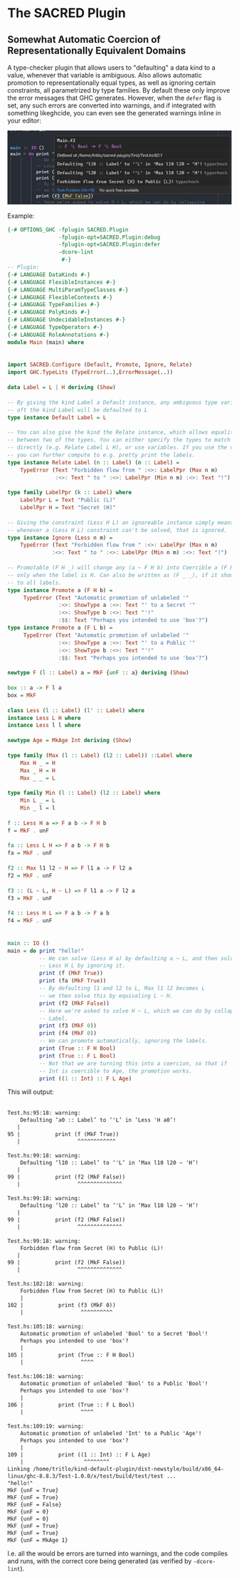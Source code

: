 The SACRED Plugin
======
Somewhat Automatic Coercion of Representationally Equivalent Domains
--------------------------------------------------------------------

A type-checker plugin that allows users to "defaulting" a data kind to a value,
whenever that variable is ambiguous. Also allows automatic promotion to
representationally equal types, as well as ignoring certain constraints, all
parametrized by type families. By default these only improve the error messages
that GHC generates. However, when the `defer` flag is set, any such errors are
converted into warnings, and if integrated with something likeghcide, you can
even see the generated warnings inline in your editor:

![A display of SACRED running with GHCIDE](.github/images/ghcide.png?raw=True "ghcide")

Example:

```haskell
{-# OPTIONS_GHC -fplugin SACRED.Plugin
                -fplugin-opt=SACRED.Plugin:debug
                -fplugin-opt=SACRED.Plugin:defer
                -dcore-lint
                 #-}
-- Plugin:
{-# LANGUAGE DataKinds #-}
{-# LANGUAGE FlexibleInstances #-}
{-# LANGUAGE MultiParamTypeClasses #-}
{-# LANGUAGE FlexibleContexts #-}
{-# LANGUAGE TypeFamilies #-}
{-# LANGUAGE PolyKinds #-}
{-# LANGUAGE UndecidableInstances #-}
{-# LANGUAGE TypeOperators #-}
{-# LANGUAGE RoleAnnotations #-}
module Main (main) where


import SACRED.Configure (Default, Promote, Ignore, Relate)
import GHC.TypeLits (TypeError(..),ErrorMessage(..))

data Label = L | H deriving (Show)

-- By giving the kind Label a Default instance, any ambiguous type variables
-- oft the kind Label will be defaulted to L
type instance Default Label = L

-- You can also give the kind the Relate instance, which allows equality
-- between two of the types. You can either specify the types to match
-- directly (e.g. Relate Label L H), or use variables. If you use the variables,
-- you can further compute to e.g. pretty print the labels.
type instance Relate Label (n :: Label) (m :: Label) =
    TypeError (Text "Forbidden flow from " :<>: LabelPpr (Max n m)
               :<>: Text " to " :<>: LabelPpr (Min n m) :<>: Text "!")

type family LabelPpr (k :: Label) where
    LabelPpr L = Text "Public (L)"
    LabelPpr H = Text "Secret (H)"

-- Giving the constraint (Less H L) an ignoreable instance simply means that
-- whenever a (Less H L) constraint can't be solved, that is ignored.
type instance Ignore (Less n m) =
    TypeError (Text "Forbidden flow from " :<>: LabelPpr (Max n m)
              :<>: Text " to " :<>: LabelPpr (Min n m) :<>: Text "!")

-- Promotable (F H _) will change any (a ~ F H b) into Coercible a (F H b), but
-- only when the label is H. Can also be written as (F _ _), if it should apply
-- to all labels.
type instance Promote a (F H b) =
     TypeError (Text "Automatic promotion of unlabeled '"
                :<>: ShowType a :<>: Text "' to a Secret '"
                :<>: ShowType b :<>: Text "'!"
                :$$: Text "Perhaps you intended to use 'box'?")
type instance Promote a (F L b) =
     TypeError (Text "Automatic promotion of unlabeled '"
                :<>: ShowType a :<>: Text "' to a Public '"
                :<>: ShowType b :<>: Text "'!"
                :$$: Text "Perhaps you intended to use 'box'?")

newtype F (l :: Label) a = MkF {unF :: a} deriving (Show)

box :: a -> F l a
box = MkF

class Less (l :: Label) (l' :: Label) where
instance Less L H where
instance Less l l where

newtype Age = MkAge Int deriving (Show)

type family (Max (l :: Label) (l2 :: Label)) ::Label where
    Max H _ = H
    Max _ H = H
    Max _ _ = L

type family Min (l :: Label) (l2 :: Label) where
    Min L _ = L
    Min _ l = l

f :: Less H a => F a b -> F H b
f = MkF . unF

fa :: Less L H => F a b -> F H b
fa = MkF . unF

f2 :: Max l1 l2 ~ H => F l1 a -> F l2 a
f2 = MkF . unF

f3 :: (L ~ L, H ~ L) => F l1 a -> F l2 a
f3 = MkF . unF

f4 :: Less H L => F a b -> F a b
f4 = MkF . unF


main :: IO ()
main = do print "hello!"
          -- We can solve (Less H a) by defaulting a ~ L, and then solving
          -- Less H L by ignoring it.
          print (f (MkF True))
          print (fa (MkF True))
          -- By defaulting l1 and l2 to L, Max l1 l2 becomes L
          -- we then solve this by equivaling L ~ H.
          print (f2 (MkF False))
          -- Here we're asked to solve H ~ L, which we can do by collapsing
          -- Label.
          print (f3 (MkF 0))
          print (f4 (MkF 0))
          -- We can promote automatically, ignoring the labels.
          print (True :: F H Bool)
          print (True :: F L Bool)
          -- Not that we are turning this into a coercion, so that if
          -- Int is coercible to Age, the promotion works.
          print ((1 :: Int) :: F L Age)
```

This will output:

```console

Test.hs:95:18: warning:
    Defaulting ‘a0 :: Label’ to ‘'L’ in ‘Less 'H a0’!
   |
95 |           print (f (MkF True))
   |                  ^^^^^^^^^^^^

Test.hs:99:18: warning:
    Defaulting ‘l10 :: Label’ to ‘'L’ in ‘Max l10 l20 ~ 'H’!
   |
99 |           print (f2 (MkF False))
   |                  ^^^^^^^^^^^^^^

Test.hs:99:18: warning:
    Defaulting ‘l20 :: Label’ to ‘'L’ in ‘Max l10 l20 ~ 'H’!
   |
99 |           print (f2 (MkF False))
   |                  ^^^^^^^^^^^^^^

Test.hs:99:18: warning:
    Forbidden flow from Secret (H) to Public (L)!
   |
99 |           print (f2 (MkF False))
   |                  ^^^^^^^^^^^^^^

Test.hs:102:18: warning:
    Forbidden flow from Secret (H) to Public (L)!
    |
102 |           print (f3 (MkF 0))
    |                  ^^^^^^^^^^

Test.hs:105:18: warning:
    Automatic promotion of unlabeled 'Bool' to a Secret 'Bool'!
    Perhaps you intended to use 'box'?
    |
105 |           print (True :: F H Bool)
    |                  ^^^^

Test.hs:106:18: warning:
    Automatic promotion of unlabeled 'Bool' to a Public 'Bool'!
    Perhaps you intended to use 'box'?
    |
106 |           print (True :: F L Bool)
    |                  ^^^^

Test.hs:109:19: warning:
    Automatic promotion of unlabeled 'Int' to a Public 'Age'!
    Perhaps you intended to use 'box'?
    |
109 |           print ((1 :: Int) :: F L Age)
    |                   ^^^^^^^^
Linking /home/tritlo/kind-default-plugin/dist-newstyle/build/x86_64-linux/ghc-8.8.3/Test-1.0.0/x/test/build/test/test ...
"hello!"
MkF {unF = True}
MkF {unF = True}
MkF {unF = False}
MkF {unF = 0}
MkF {unF = 0}
MkF {unF = True}
MkF {unF = True}
MkF {unF = MkAge 1}
```

I.e. all the would be errors are turned into warnings, and the code compiles and
runs, with the correct core being generated (as verified by `-dcore-lint`).
